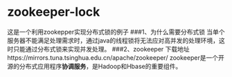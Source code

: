 # zookeeper-lock
这是一个利用zookepper实现分布式锁的例子
###1、为什么需要分布式锁
当单个服务器不能满足处理需求时，通过java的线程锁将无法应对高并发的处理环境，这时只能通过分布式锁来实现并发处理。
###2、zookeeper
下载地址https://mirrors.tuna.tsinghua.edu.cn/apache/zookeeper/
zookeeper是一个开源的分布式应用程序**协调服务**，是Hadoop和Hbase的重要组件。
